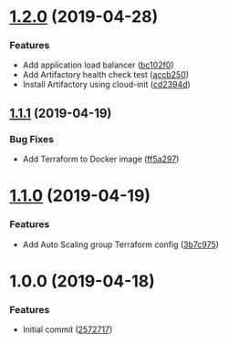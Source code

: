 # [1.2.0](https://github.com/jasonwalsh/terraform-aws-artifactory/compare/v1.1.1...v1.2.0) (2019-04-28)


### Features

* Add application load balancer ([bc102f0](https://github.com/jasonwalsh/terraform-aws-artifactory/commit/bc102f0))
* Add Artifactory health check test ([accb250](https://github.com/jasonwalsh/terraform-aws-artifactory/commit/accb250))
* Install Artifactory using cloud-init ([cd2394d](https://github.com/jasonwalsh/terraform-aws-artifactory/commit/cd2394d))

## [1.1.1](https://github.com/jasonwalsh/terraform-aws-artifactory/compare/v1.1.0...v1.1.1) (2019-04-19)


### Bug Fixes

* Add Terraform to Docker image ([ff5a297](https://github.com/jasonwalsh/terraform-aws-artifactory/commit/ff5a297))

# [1.1.0](https://github.com/jasonwalsh/terraform-aws-artifactory/compare/v1.0.0...v1.1.0) (2019-04-19)


### Features

* Add Auto Scaling group Terraform config ([3b7c975](https://github.com/jasonwalsh/terraform-aws-artifactory/commit/3b7c975))

# 1.0.0 (2019-04-18)


### Features

* Initial commit ([2572717](https://github.com/jasonwalsh/terraform-aws-artifactory/commit/2572717))
